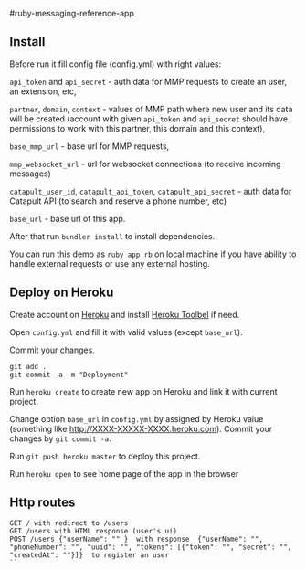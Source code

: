 #ruby-messaging-reference-app

## Install
Before run it fill config file (config.yml) with right values:

`api_token` and `api_secret` - auth data for MMP requests to create an user, an extension, etc,

`partner`, `domain`, `context` - values of MMP path where new user and its data will be created (account with given `api_token` and `api_secret` should have permissions to work with this partner, this domain and this context),

`base_mmp_url` - base url for MMP requests,

`mmp_websocket_url` - url for websocket connections (to receive incoming messages) 

`catapult_user_id`, `catapult_api_token`, `catapult_api_secret` - auth data for Catapult API (to search and reserve a phone number, etc)

`base_url` - base url of this app.

After that run `bundler install` to install dependencies.


You can run this demo as `ruby app.rb` on local machine if you have ability to handle external requests or use any external hosting.

## Deploy on Heroku

Create account on [Heroku](https://www.heroku.com/) and install [Heroku Toolbel](https://devcenter.heroku.com/articles/getting-started-with-ruby#set-up) if need.

Open `config.yml` and fill it with valid values (except `base_url`).

Commit your changes.

```
git add .
git commit -a -m "Deployment"
```

Run `heroku create` to create new app on Heroku and link it with current project.

Change option `base_url` in `config.yml` by assigned by Heroku value (something like http://XXXX-XXXXX-XXXX.heroku.com). Commit your changes by `git commit -a`. 

Run `git push heroku master` to deploy this project.

Run `heroku open` to see home page of the app in the browser

## Http routes

```
GET / with redirect to /users
GET /users with HTML response (user's ui)
POST /users {"userName": "" }  with response  {"userName": "", "phoneNumber": "", "uuid": "", "tokens": [{"token": "", "secret": "", "createdAt": ""}]}  to register an user
``
